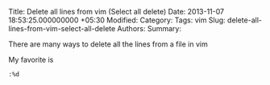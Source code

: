 Title: Delete all lines from vim (Select all delete)
Date: 2013-11-07 18:53:25.000000000 +05:30
Modified: 
Category: 
Tags: vim
Slug: delete-all-lines-from-vim-select-all-delete
Authors: 
Summary: 

There are many ways to delete all the lines from a file in vim 

My favorite is 

	:%d
